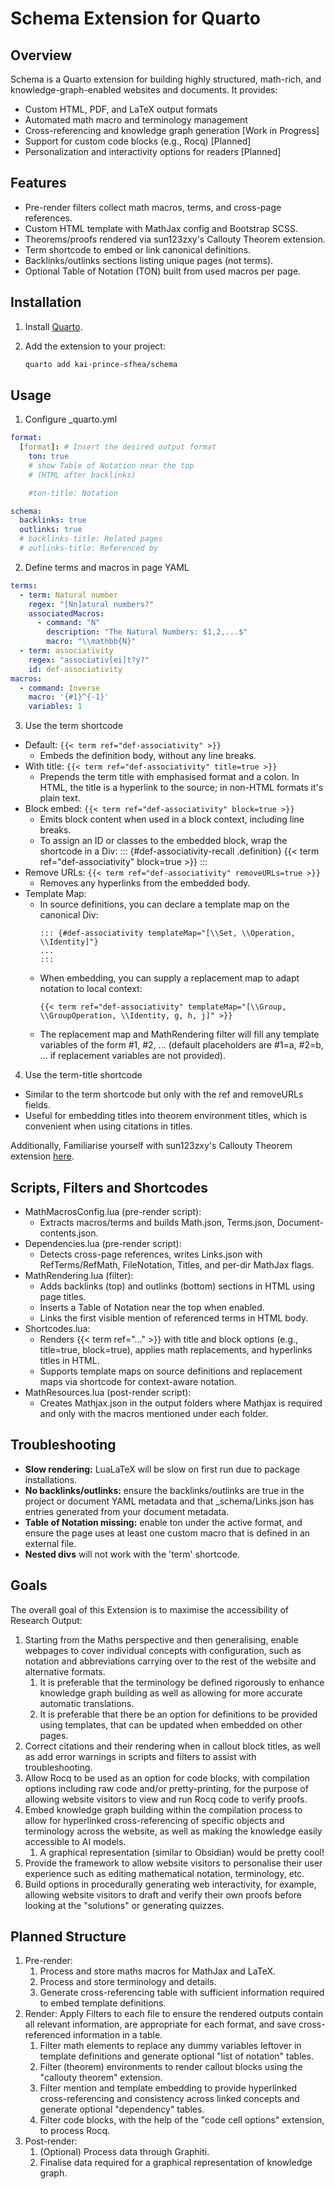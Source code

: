 # Schema Extension for Quarto

## Overview

Schema is a Quarto extension for building highly structured, math-rich, and knowledge-graph-enabled websites and documents. It provides:
- Custom HTML, PDF, and LaTeX output formats
- Automated math macro and terminology management
- Cross-referencing and knowledge graph generation [Work in Progress]
- Support for custom code blocks (e.g., Rocq) [Planned]
- Personalization and interactivity options for readers [Planned]

## Features

- Pre-render filters collect math macros, terms, and cross-page references.
- Custom HTML template with MathJax config and Bootstrap SCSS.
- Theorems/proofs rendered via sun123zxy's Callouty Theorem extension.
- Term shortcode to embed or link canonical definitions.
- Backlinks/outlinks sections listing unique pages (not terms).
- Optional Table of Notation (TON) built from used macros per page.

## Installation

1. Install [Quarto](https://quarto.org/docs/get-started/).
2. Add the extension to your project:

   ```bash
   quarto add kai-prince-sfhea/schema
   ```

## Usage

1) Configure _quarto.yml

```yaml
format:
  [format]: # Insert the desired output format
    ton: true
    # show Table of Notation near the top
    # (HTML after backlinks)

    #ton-title: Notation

schema:
  backlinks: true
  outlinks: true
  # backlinks-title: Related pages
  # outlinks-title: Referenced by
```

2) Define terms and macros in page YAML

```yaml
terms:
  - term: Natural number
    regex: "[Nn]atural numbers?"
    associatedMacros:
      - command: "N"
        description: "The Natural Numbers: $1,2,...$"
        macro: "\\mathbb{N}"
  - term: associativity
    regex: "associativ[ei]t?y?"
    id: def-associativity
macros:
  - command: Inverse
    macro: '{#1}^{-1}'
    variables: 1
```

3) Use the term shortcode

- Default: ```{{< term ref="def-associativity" >}}```
    - Embeds the definition body, without any line breaks.
- With title: ```{{< term ref="def-associativity" title=true >}}```
    - Prepends the term title with emphasised format and a colon. In HTML, the title is a hyperlink to the source; in non-HTML formats it's plain text.
- Block embed: ```{{< term ref="def-associativity" block=true >}}```
    - Emits block content when used in a block context, including line breaks.
    - To assign an ID or classes to the embedded block, wrap the shortcode in a Div:
        ::: {#def-associativity-recall .definition}
        {{< term ref="def-associativity" block=true >}}
        :::
- Remove URLs: ```{{< term ref="def-associativity" removeURLs=true >}}```
    - Removes any hyperlinks from the embedded body.
- Template Map:
    - In source definitions, you can declare a template map on the canonical Div:
        ```
        ::: {#def-associativity templateMap="[\\Set, \\Operation, \\Identity]"}
        ...
        :::
        ```
    - When embedding, you can supply a replacement map to adapt notation to local context:
        ```
        {{< term ref="def-associativity" templateMap="[\\Group, \\GroupOperation, \\Identity, g, h, j]" >}}
        ```
    - The replacement map and MathRendering filter will fill any template variables of the form #1, #2, ... (default placeholders are #1=a, #2=b, ... if replacement variables are not provided).

4) Use the term-title shortcode

- Similar to the term shortcode but only with the ref and removeURLs fields.
- Useful for embedding titles into theorem environment titles, which is convenient when using citations in titles.

Additionally, Familiarise yourself with sun123zxy's Callouty Theorem extension [here](https://github.com/sun123zxy/quarto-callouty-theorem).

## Scripts, Filters and Shortcodes

- MathMacrosConfig.lua (pre-render script):
    - Extracts macros/terms and builds Math.json, Terms.json, Document-contents.json.
- Dependencies.lua (pre-render script):
    - Detects cross-page references, writes Links.json with RefTerms/RefMath, FileNotation, Titles, and per-dir MathJax flags.
- MathRendering.lua (filter):
    - Adds backlinks (top) and outlinks (bottom) sections in HTML using page titles.
    - Inserts a Table of Notation near the top when enabled.
    - Links the first visible mention of referenced terms in HTML body.
- Shortcodes.lua:
    - Renders {{< term ref="..." >}} with title and block options (e.g., title=true, block=true), applies math replacements, and hyperlinks titles in HTML.
    - Supports template maps on source definitions and replacement maps via shortcode for context-aware notation.
- MathResources.lua (post-render script):
    - Creates Mathjax.json in the output folders where Mathjax is required and only with the macros mentioned under each folder.

## Troubleshooting

- **Slow rendering:** LuaLaTeX will be slow on first run due to package installations.
- **No backlinks/outlinks:** ensure the backlinks/outlinks are true in the project or document YAML metadata and that _schema/Links.json has entries generated from your document metadata.
- **Table of Notation missing:** enable ton under the active format, and ensure the page uses at least one custom macro that is defined in an external file.
- **Nested divs** will not work with the 'term' shortcode.

## Goals

The overall goal of this Extension is to maximise the accessibility of Research Output:

1. Starting from the Maths perspective and then generalising, enable webpages to cover individual concepts with configuration, such as notation and abbreviations carrying over to the rest of the website and alternative formats.
    1. It is preferable that the terminology be defined rigorously to enhance knowledge graph building as well as allowing for more accurate automatic translations.
    1. It is preferable that there be an option for definitions to be provided using templates, that can be updated when embedded on other pages.
1. Correct citations and their rendering when in callout block titles, as well as add error warnings in scripts and filters to assist with troubleshooting.
1. Allow Rocq to be used as an option for code blocks, with compilation options including raw code and/or pretty-printing, for the purpose of allowing website visitors to view and run Rocq code to verify proofs.
1. Embed knowledge graph building within the compilation process to allow for hyperlinked cross-referencing of specific objects and terminology across the website, as well as making the knowledge easily accessible to AI models.
    1. A graphical representation (similar to Obsidian) would be pretty cool!
1. Provide the framework to allow website visitors to personalise their user experience such as editing mathematical notation, terminology, etc.
1. Build options in procedurally generating web interactivity, for example, allowing website visitors to draft and verify their own proofs before looking at the "solutions" or generating quizzes.

## Planned Structure

1. Pre-render:
    1. Process and store maths macros for MathJax and LaTeX.
    1. Process and store terminology and details.
    1. Generate cross-referencing table with sufficient information required to embed template definitions.
1. Render: Apply Filters to each file to ensure the rendered outputs contain all relevant information, are appropriate for each format, and save cross-referenced information in a table.
    1. Filter math elements to replace any dummy variables leftover in template definitions and generate optional "list of notation" tables.
    1. Filter (theorem) environments to render callout blocks using the "callouty theorem" extension.
    1. Filter mention and template embedding to provide hyperlinked cross-referencing and consistency across linked concepts and generate optional "dependency" tables.
    1. Filter code blocks, with the help of the "code cell options" extension, to process Rocq.
1. Post-render:
    1. (Optional) Process data through Graphiti.
    1. Finalise data required for a graphical representation of knowledge graph.